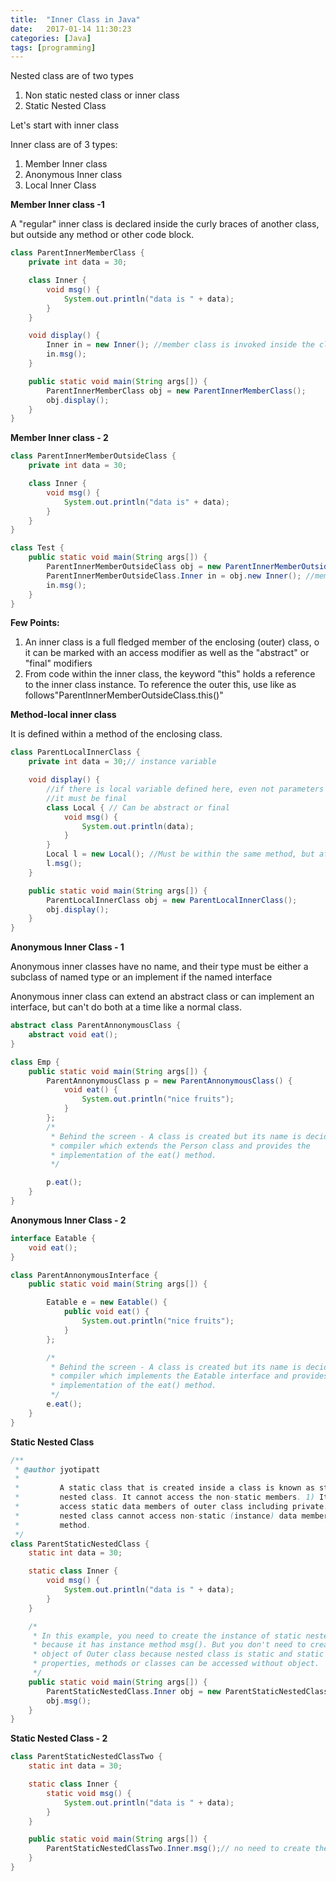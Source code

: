 ```yaml
---
title:  "Inner Class in Java"
date:   2017-01-14 11:30:23
categories: [Java]
tags: [programming]
---
```

Nested class are of two types

1. Non static nested class or inner class
2. Static Nested Class

Let's start with inner class

Inner class are of 3 types:

1. Member Inner class
2. Anonymous Inner class
3. Local Inner Class

**Member Inner class -1**

A "regular" inner class is declared inside the curly braces of another class, but outside any method or other code block.

```java
class ParentInnerMemberClass {
	private int data = 30;

	class Inner {
		void msg() {
			System.out.println("data is " + data);
		}
	}

	void display() {
		Inner in = new Inner(); //member class is invoked inside the class
		in.msg();
	}

	public static void main(String args[]) {
		ParentInnerMemberClass obj = new ParentInnerMemberClass();
		obj.display();
	}
}
```

**Member Inner class - 2**

```java
class ParentInnerMemberOutsideClass {
	private int data = 30;

	class Inner {
		void msg() {
			System.out.println("data is" + data);
		}
	}
}

class Test {
	public static void main(String args[]) {
		ParentInnerMemberOutsideClass obj = new ParentInnerMemberOutsideClass();
		ParentInnerMemberOutsideClass.Inner in = obj.new Inner(); //member class is invoked outside the class
		in.msg();
	}
}


```

**Few Points:**

1. An inner class is a full fledged member of the enclosing (outer) class, o it can be marked with an access modifier as well as the "abstract" or "final" modifiers
  2. From code within the inner class, the keyword "this" holds a reference to the inner class instance. To reference the outer this, use like as follows"ParentInnerMemberOutsideClass.this()"

**Method-local inner class**

It is defined within a method of the enclosing class.

```java
class ParentLocalInnerClass {
	private int data = 30;// instance variable

	void display() {
		//if there is local variable defined here, even not parameters if any
		//it must be final
		class Local { // Can be abstract or final
			void msg() {
				System.out.println(data);
			}
		}
		Local l = new Local(); //Must be within the same method, but after the class definition
		l.msg();
	}

	public static void main(String args[]) {
		ParentLocalInnerClass obj = new ParentLocalInnerClass();
		obj.display();
	}
}
```

**Anonymous Inner Class - 1**

Anonymous inner classes have no name, and their type must be either a subclass of named type or an implement if the named interface

Anonymous inner class can extend an abstract class or can implement an interface, but can't do both at a time like a normal class.

```java
abstract class ParentAnnonymousClass {
	abstract void eat();
}

class Emp {
	public static void main(String args[]) {
		ParentAnnonymousClass p = new ParentAnnonymousClass() {
			void eat() {
				System.out.println("nice fruits");
			}
		};
		/*
		 * Behind the screen - A class is created but its name is decided by the
		 * compiler which extends the Person class and provides the
		 * implementation of the eat() method.
		 */

		p.eat();
	}
}
```

**Anonymous Inner Class - 2**

```java
interface Eatable {
	void eat();
}

class ParentAnnonymousInterface {
	public static void main(String args[]) {

		Eatable e = new Eatable() {
			public void eat() {
				System.out.println("nice fruits");
			}
		};

		/*
		 * Behind the screen - A class is created but its name is decided by the
		 * compiler which implements the Eatable interface and provides the
		 * implementation of the eat() method.
		 */
		e.eat();
	}
}
```

**Static Nested Class**

```java
/**
 * @author jyotipatt
 * 
 *         A static class that is created inside a class is known as static
 *         nested class. It cannot access the non-static members. 1) It can
 *         access static data members of outer class including private. 2)static
 *         nested class cannot access non-static (instance) data member or
 *         method.
 */
class ParentStaticNestedClass {
	static int data = 30;

	static class Inner {
		void msg() {
			System.out.println("data is " + data);
		}
	}

	/*
	 * In this example, you need to create the instance of static nested class
	 * because it has instance method msg(). But you don't need to create the
	 * object of Outer class because nested class is static and static
	 * properties, methods or classes can be accessed without object.
	 */
	public static void main(String args[]) {
		ParentStaticNestedClass.Inner obj = new ParentStaticNestedClass.Inner();
		obj.msg();
	}
}
```

**Static Nested Class - 2**

```java
class ParentStaticNestedClassTwo {
	static int data = 30;

	static class Inner {
		static void msg() {
			System.out.println("data is " + data);
		}
	}

	public static void main(String args[]) {
		ParentStaticNestedClassTwo.Inner.msg();// no need to create the instance of static nested class
	}
}
```

